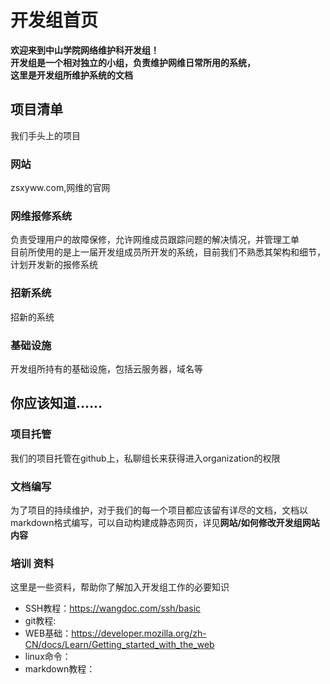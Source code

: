 # 开发组首页
**欢迎来到中山学院网络维护科开发组！**\
**开发组是一个相对独立的小组，负责维护网维日常所用的系统，**\
**这里是开发组所维护系统的文档**
## 项目清单
我们手头上的项目
### 网站
zsxyww.com,网维的官网
### 网维报修系统
负责受理用户的故障保修，允许网维成员跟踪问题的解决情况，并管理工单\
目前所使用的是上一届开发组成员所开发的系统，目前我们不熟悉其架构和细节，计划开发新的报修系统
### 招新系统
招新的系统
### 基础设施
开发组所持有的基础设施，包括云服务器，域名等
## 你应该知道......
### 项目托管
我们的项目托管在github上，私聊组长来获得进入organization的权限
### 文档编写
为了项目的持续维护，对于我们的每一个项目都应该留有详尽的文档，文档以markdown格式编写，可以自动构建成静态网页，详见**网站/如何修改开发组网站内容**
### 培训 资料
这里是一些资料，帮助你了解加入开发组工作的必要知识
- SSH教程：https://wangdoc.com/ssh/basic
- git教程:
- WEB基础：https://developer.mozilla.org/zh-CN/docs/Learn/Getting_started_with_the_web
- linux命令：
- markdown教程：

